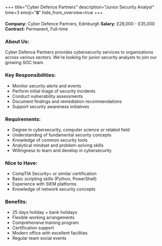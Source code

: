 +++
title="Cyber Defence Partners"
description="Junior Security Analyst"
time=3
emoji="🔒"
hide_from_overview=true
+++

**Company:** Cyber Defence Partners, Edinburgh
**Salary:** £28,000 - £35,000
**Contract:** Permanent, Full-time

### About Us:

Cyber Defence Partners provides cybersecurity services to organizations across various sectors. We're looking for junior security analysts to join our growing SOC team.

### Key Responsibilities:

- Monitor security alerts and events
- Perform initial triage of security incidents
- Conduct vulnerability assessments
- Document findings and remediation recommendations
- Support security awareness initiatives

### Requirements:

- Degree in cybersecurity, computer science or related field
- Understanding of fundamental security concepts
- Knowledge of common security tools
- Analytical mindset and problem-solving skills
- Willingness to learn and develop in cybersecurity

### Nice to Have:

- CompTIA Security+ or similar certification
- Basic scripting skills (Python, PowerShell)
- Experience with SIEM platforms
- Knowledge of network security concepts

### Benefits:

- 25 days holiday + bank holidays
- Flexible working arrangements
- Comprehensive training program
- Certification support
- Modern office with excellent facilities
- Regular team social events
